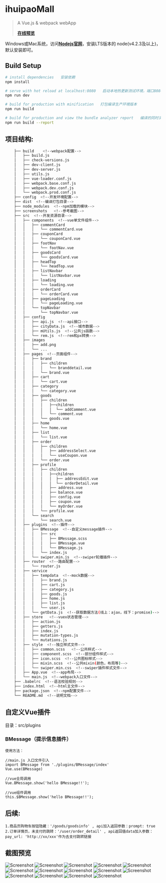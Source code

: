 # ihuipaoMall

> A Vue.js & webpack webApp
> 
> [**在线预览**](http://t.cn/RXGYel7)

Windows或Mac系统，访问[**Nodejs官网**](https://nodejs.org/)，安装LTS版本的
node(v4.2.3及以上)，默认安装即可。

## Build Setup

``` bash
# install dependencies   安装依赖
npm install

# serve with hot reload at localhost:8080   启动本地热更新测试环境，端口8080
npm run dev

# build for production with minification   打包编译生产环境版本
npm run build

# build for production and view the bundle analyzer report   编译的同时浏览打包分析报告
npm run build --report
```
## 项目结构:
``` bash
    ├── build    <!--webpack配置-->
    │   ├── build.js
    │   ├── check-versions.js
    │   ├── dev-client.js
    │   ├── dev-server.js
    │   ├── utils.js
    │   ├── vue-loader.conf.js
    │   ├── webpack.base.conf.js
    │   ├── webpack.dev.conf.js
    │   └── webpack.prod.conf.js
    ├── config  <!--开发环境配置-->
    ├── dist  <!--编译打包目录-->
    ├── node_modules  <!--npm加载的模块-->
    ├── screenshots   <!--参考截图-->
    ├── src  <!--开发资源目录-->
    │   ├── components  <!--vue单文件组件-->
    │   │   ├── commentCard
    │   │   │   └── commentCard.vue
    │   │   ├── couponCard 
    │   │   │   └── couponCard.vue
    │   │   ├── footNav
    │   │   │   └── footNav.vue
    │   │   ├── goodsCard
    │   │   │   └── goodsCard.vue
    │   │   ├── headTop
    │   │   │   └── headTop.vue
    │   │   ├── listNavbar
    │   │   │   └── listNavbar.vue
    │   │   ├── loading
    │   │   │   └── loading.vue
    │   │   ├── orderCard
    │   │   │   └── orderCard.vue
    │   │   ├── pageLoading
    │   │   │   └── pageLoading.vue
    │   │   └── topNavbar
    │   │       └── topNavbar.vue
    │   ├── config
    │   │   ├── api.js  <!--api接口-->
    │   │   ├── cityData.js  <!--城市数据-->
    │   │   ├── mUtils.js  <!--公共js函数-->
    │   │   └── rem.js  <!--rem和px转换-->
    │   ├── images
    │   │   ├── add.png
    │   │   └── ...
    │   ├── pages  <!--页面组件-->
    │   │   ├── brand
    │   │   │   ├── children 
    │   │   │   │   └── branddetail.vue
    │   │   │   └── brand.vue
    │   │   ├── cart
    │   │   │   └── cart.vue
    │   │   ├── category
    │   │   │   └── category.vue
    │   │   ├── goods
    │   │   │   ├── children 
    │   │   │   │   ├──children 
    │   │   │   │   │  └── addComment.vue
    │   │   │   │   └── comment.vue
    │   │   │   └── goods.vue
    │   │   ├── home
    │   │   │   └── home.vue
    │   │   ├── list
    │   │   │   └── list.vue
    │   │   ├── order
    │   │   │   ├── children 
    │   │   │   │   ├── addressSelect.vue
    │   │   │   │   └── useCoupon.vue
    │   │   │   └── order.vue
    │   │   ├── profile
    │   │   │   ├── children 
    │   │   │   │   ├──children 
    │   │   │   │   │  ├── addressEdit.vue
    │   │   │   │   │  └── orderDetail.vue
    │   │   │   │   ├── address.vue
    │   │   │   │   ├── balance.vue
    │   │   │   │   ├── config.vue
    │   │   │   │   ├── coupon.vue
    │   │   │   │   └── myOrder.vue
    │   │   │   └── profile.vue
    │   │   └── search
    │   │       └── search.vue
    │   ├── plugins  <!--插件-->
    │   │   ├── BMessage  <!--自定义message插件-->
    │   │   │   ├── src
    │   │   │   │   ├── BMessage.scss
    │   │   │   │   ├── BMessage.vue
    │   │   │   │   └── BMessage.js
    │   │   │   └── index.js
    │   │   └── swiper.min.js  <!--swiper轮播插件-->
    │   ├── router  <!--路由配置-->
    │   │   └── router.js
    │   ├── service
    │   │   ├── tempdata  <!--mock数据-->
    │   │   │   ├── brand.js
    │   │   │   ├── cart.js
    │   │   │   ├── category.js
    │   │   │   ├── goods.js
    │   │   │   ├── home.js
    │   │   │   ├── list.js
    │   │   │   └── user.js
    │   │   └── getData.js  <!--获取数据方法(线上：ajax，线下：promise)-->
    │   ├── store   <!--vuex状态管理-->
    │   │   ├── action.js
    │   │   ├── getters.js
    │   │   ├── index.js
    │   │   ├── mutation-types.js
    │   │   └── mutations.js
    │   ├── style  <!--独立样式文件-->
    │   │   ├── common.scss   <!--公共样式-->
    │   │   ├── component.scss  <!--部分组件样式-->
    │   │   ├── icon.scss  <!--公共图标样式-->
    │   │   ├── mixin.scss  <!--公共mixin(颜色，布局等)-->
    │   │   └── swiper.min.css  <!--swiper插件样式文件-->
    │   ├── App.vue  <!--app布局-->
    │   └── main.js  <!--webpack入口文件-->
    ├── .babelrc  <!--语法校验规则-->
    ├── index.html  <!--html主文件--> 
    ├── package.json  <!--npm配置文件-->
    └── README.md  <!--说明文档-->
```
## 自定义Vue插件

目录：src/plugins
### BMessage（提示信息插件）
```
使用方法：

//main.js 入口文件引入
import BMessage from './plugins/BMessage/index'
Vue.use(BMessage)
	
//vue全局调用
Vue.BMessage.show('hello BMessage!!');
	
//vue组件调用
this.$BMessage.show('hello BMessage!!');
```
## 后续:
    1.商品页购物车按钮隐藏：'/goods/goodsinfo' , api加入返回参数：prompt: true
    2.订单详情页，未支付的跳转：'/user/order_detail' , api返回值data加入参数：pay_url: 'http://xx/xxx'作为去支付跳转链接

## 截图预览

![Screenshot](http://o9kkuebr4.bkt.clouddn.com/ihuipaomall%E5%B1%8F%E5%B9%95%E5%BF%AB%E7%85%A7%202017-05-01%20%E4%B8%8B%E5%8D%882.43.56.png?imageView2/1/w/300/h/493/q/100)
![Screenshot](http://o9kkuebr4.bkt.clouddn.com/ihuipaomall%E5%B1%8F%E5%B9%95%E5%BF%AB%E7%85%A7%202017-05-01%20%E4%B8%8B%E5%8D%882.44.08.png?imageView2/1/w/300/h/493/q/100)
![Screenshot](http://o9kkuebr4.bkt.clouddn.com/ihuipaomall%E5%B1%8F%E5%B9%95%E5%BF%AB%E7%85%A7%202017-05-01%20%E4%B8%8B%E5%8D%882.44.23.png?imageView2/1/w/300/h/493/q/100)
![Screenshot](http://o9kkuebr4.bkt.clouddn.com/ihuipaomall%E5%B1%8F%E5%B9%95%E5%BF%AB%E7%85%A7%202017-05-01%20%E4%B8%8B%E5%8D%882.44.34.png?imageView2/1/w/300/h/493/q/100)
![Screenshot](http://o9kkuebr4.bkt.clouddn.com/ihuipaomall%E5%B1%8F%E5%B9%95%E5%BF%AB%E7%85%A7%202017-05-01%20%E4%B8%8B%E5%8D%882.44.45.png?imageView2/1/w/300/h/493/q/100)
![Screenshot](http://o9kkuebr4.bkt.clouddn.com/ihuipaomall%E5%B1%8F%E5%B9%95%E5%BF%AB%E7%85%A7%202017-05-01%20%E4%B8%8B%E5%8D%882.44.58.png?imageView2/1/w/300/h/493/q/100)
![Screenshot](http://o9kkuebr4.bkt.clouddn.com/ihuipaomall%E5%B1%8F%E5%B9%95%E5%BF%AB%E7%85%A7%202017-05-01%20%E4%B8%8B%E5%8D%882.45.24.png?imageView2/1/w/300/h/493/q/100)
![Screenshot](http://o9kkuebr4.bkt.clouddn.com/ihuipaomall%E5%B1%8F%E5%B9%95%E5%BF%AB%E7%85%A7%202017-05-01%20%E4%B8%8B%E5%8D%882.49.21.png?imageView2/1/w/300/h/493/q/100)
![Screenshot](http://o9kkuebr4.bkt.clouddn.com/ihuipaomall%E5%B1%8F%E5%B9%95%E5%BF%AB%E7%85%A7%202017-05-01%20%E4%B8%8B%E5%8D%882.49.50.png?imageView2/1/w/300/h/493/q/100)
![Screenshot](http://o9kkuebr4.bkt.clouddn.com/ihuipaomall%E5%B1%8F%E5%B9%95%E5%BF%AB%E7%85%A7%202017-05-01%20%E4%B8%8B%E5%8D%882.50.08.png?imageView2/1/w/300/h/493/q/100)
![Screenshot](http://o9kkuebr4.bkt.clouddn.com/ihuipaomall%E5%B1%8F%E5%B9%95%E5%BF%AB%E7%85%A7%202017-05-01%20%E4%B8%8B%E5%8D%882.52.25.png?imageView2/1/w/300/h/493/q/100)
![Screenshot](http://o9kkuebr4.bkt.clouddn.com/ihuipaomall%E5%B1%8F%E5%B9%95%E5%BF%AB%E7%85%A7%202017-05-01%20%E4%B8%8B%E5%8D%882.52.38.png?imageView2/1/w/300/h/493/q/100)
![Screenshot](http://o9kkuebr4.bkt.clouddn.com/ihuipaomall%E5%B1%8F%E5%B9%95%E5%BF%AB%E7%85%A7%202017-05-01%20%E4%B8%8B%E5%8D%882.52.46.png?imageView2/1/w/300/h/493/q/100)
![Screenshot](http://o9kkuebr4.bkt.clouddn.com/ihuipaomall%E5%B1%8F%E5%B9%95%E5%BF%AB%E7%85%A7%202017-05-01%20%E4%B8%8B%E5%8D%882.53.10.png?imageView2/1/w/300/h/493/q/100)
